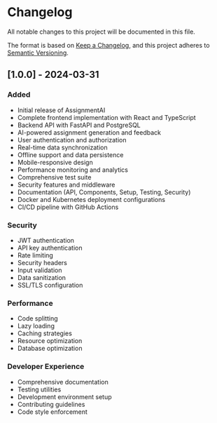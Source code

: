 # Changelog

All notable changes to this project will be documented in this file.

The format is based on [Keep a Changelog](https://keepachangelog.com/en/1.0.0/),
and this project adheres to [Semantic Versioning](https://semver.org/spec/v2.0.0.html).

## [1.0.0] - 2024-03-31

### Added

- Initial release of AssignmentAI
- Complete frontend implementation with React and TypeScript
- Backend API with FastAPI and PostgreSQL
- AI-powered assignment generation and feedback
- User authentication and authorization
- Real-time data synchronization
- Offline support and data persistence
- Mobile-responsive design
- Performance monitoring and analytics
- Comprehensive test suite
- Security features and middleware
- Documentation (API, Components, Setup, Testing, Security)
- Docker and Kubernetes deployment configurations
- CI/CD pipeline with GitHub Actions

### Security

- JWT authentication
- API key authentication
- Rate limiting
- Security headers
- Input validation
- Data sanitization
- SSL/TLS configuration

### Performance

- Code splitting
- Lazy loading
- Caching strategies
- Resource optimization
- Database optimization

### Developer Experience

- Comprehensive documentation
- Testing utilities
- Development environment setup
- Contributing guidelines
- Code style enforcement
